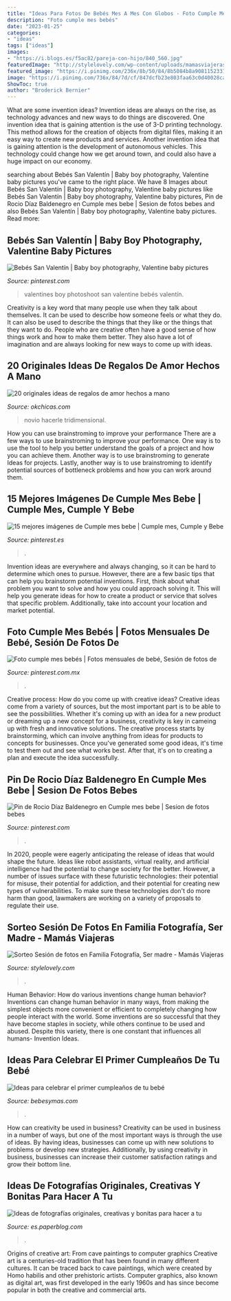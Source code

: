```yaml
---
title: "Ideas Para Fotos De Bebés Mes A Mes Con Globos - Foto Cumple Mes Bebés"
description: "Foto cumple mes bebés"
date: "2023-01-25"
categories:
- "ideas"
tags: ["ideas"]
images:
- "https://i.blogs.es/f5ac82/pareja-con-hijo/840_560.jpg"
featuredImage: "http://stylelovely.com/wp-content/uploads/mamasviajeras/2014/10/sesion3.jpg"
featured_image: "https://i.pinimg.com/236x/8b/50/84/8b5084b8a9081152331bad03dce733b7.jpg"
image: "https://i.pinimg.com/736x/84/7d/cf/847dcfb23e803faa63c0d40028caecb2.jpg"
ShowToc: true
author: "Broderick Bernier"
---
```



What are some invention ideas?
Invention ideas are always on the rise, as technology advances and new ways to do things are discovered. One invention idea that is gaining attention is the use of 3-D printing technology. This method allows for the creation of objects from digital files, making it an easy way to create new products and services. Another invention idea that is gaining attention is the development of autonomous vehicles. This technology could change how we get around town, and could also have a huge impact on our economy.

	

		
searching about Bebés San Valentín | Baby boy photography, Valentine baby pictures you've came to the right place. We have 8 Images about Bebés San Valentín | Baby boy photography, Valentine baby pictures like Bebés San Valentín | Baby boy photography, Valentine baby pictures, Pin de Rocio Díaz Baldenegro en Cumple mes bebe | Sesion de fotos bebes and also Bebés San Valentín | Baby boy photography, Valentine baby pictures. Read more:
		
    
## Bebés San Valentín | Baby Boy Photography, Valentine Baby Pictures

<img loading=lazy src="https://i.pinimg.com/736x/03/41/55/034155d72a07f6717edcf71158fd22c4.jpg" onerror="this.onerror=null;this.src='https://tse3.mm.bing.net/th?id=OIP.paWHMfIw0f4o4oPUgPhmKAHaJQ&amp;pid=15.1';" alt="Bebés San Valentín | Baby boy photography, Valentine baby pictures">

_Source: pinterest.com_

>valentines boy photoshoot san valentine bebés valentín. 

	

Creativity is a key word that many people use when they talk about themselves. It can be used to describe how someone feels or what they do. It can also be used to describe the things that they like or the things that they want to do. People who are creative often have a good sense of how things work and how to make them better. They also have a lot of imagination and are always looking for new ways to come up with ideas.

    
## 20 Originales Ideas De Regalos De Amor Hechos A Mano

<img loading=lazy src="http://www.okchicas.com/wp-content/uploads/2016/03/google.com_.mx-b74caac18533980674ab08e68c343d6b.jpg" onerror="this.onerror=null;this.src='https://tse2.mm.bing.net/th?id=OIP.BYbaj6MXVpPilxFR09HgNQHaFR&amp;pid=15.1';" alt="20 originales ideas de regalos de amor hechos a mano">

_Source: okchicas.com_

>novio hacerle tridimensional. 

	

How you can use brainstroming to improve your performance
There are a few ways to use brainstroming to improve your performance. One way is to use the tool to help you better understand the goals of a project and how you can achieve them. Another way is to use brainstroming to generate Ideas for projects. Lastly, another way is to use brainstroming to identify potential sources of bottleneck problems and how you can work around them.

    
## 15 Mejores Imágenes De Cumple Mes Bebe | Cumple Mes, Cumple Y Bebe

<img loading=lazy src="https://i.pinimg.com/236x/8b/50/84/8b5084b8a9081152331bad03dce733b7.jpg" onerror="this.onerror=null;this.src='https://tse4.mm.bing.net/th?id=OIP.0tEkKu6F-rwtU-_h_TbG8QAAAA&amp;pid=15.1';" alt="15 mejores imágenes de Cumple mes bebe | Cumple mes, Cumple y Bebe">

_Source: pinterest.es_

>. 

	

Invention ideas are everywhere and always changing, so it can be hard to determine which ones to pursue. However, there are a few basic tips that can help you brainstorm potential inventions. First, think about what problem you want to solve and how you could approach solving it. This will help you generate ideas for how to create a product or service that solves that specific problem. Additionally, take into account your location and market potential.

    
## Foto Cumple Mes Bebés | Fotos Mensuales De Bebé, Sesión De Fotos De

<img loading=lazy src="https://i.pinimg.com/736x/60/5a/a9/605aa994af5d5e6647b033e3c1fde066.jpg" onerror="this.onerror=null;this.src='https://tse2.mm.bing.net/th?id=OIP.C7HsAB7O3JYI9cMpeAalRQHaHa&amp;pid=15.1';" alt="Foto cumple mes bebés | Fotos mensuales de bebé, Sesión de fotos de">

_Source: pinterest.com.mx_

>. 

	

Creative process: How do you come up with creative ideas?
Creative ideas come from a variety of sources, but the most important part is to be able to see the possibilities. Whether it's coming up with an idea for a new product or dreaming up a new concept for a business, creativity is key in cameing up with fresh and innovative solutions. The creative process starts by brainstorming, which can involve anything from ideas for products to concepts for businesses. Once you've generated some good ideas, it's time to test them out and see what works best. After that, it's on to creating a plan and execute the idea successfully.

    
## Pin De Rocio Díaz Baldenegro En Cumple Mes Bebe | Sesion De Fotos Bebes

<img loading=lazy src="https://i.pinimg.com/736x/84/7d/cf/847dcfb23e803faa63c0d40028caecb2.jpg" onerror="this.onerror=null;this.src='https://tse2.mm.bing.net/th?id=OIP.LYaQMDzDQAc5SsQgqq0idwHaKG&amp;pid=15.1';" alt="Pin de Rocio Díaz Baldenegro en Cumple mes bebe | Sesion de fotos bebes">

_Source: pinterest.com_

>. 

	

In 2020, people were eagerly anticipating the release of ideas that would shape the future. Ideas like robot assistants, virtual reality, and artificial intelligence had the potential to change society for the better. However, a number of issues surface with these futuristic technologies: their potential for misuse, their potential for addiction, and their potential for creating new types of vulnerabilities. To make sure these technologies don't do more harm than good, lawmakers are working on a variety of proposals to regulate their use.

    
## Sorteo Sesión De Fotos En Familia Fotografía, Ser Madre - Mamás Viajeras

<img loading=lazy src="http://stylelovely.com/wp-content/uploads/mamasviajeras/2014/10/sesion3.jpg" onerror="this.onerror=null;this.src='https://tse4.mm.bing.net/th?id=OIP.m2Dx3xYvQ3_DSk-tlKMYJwHaFW&amp;pid=15.1';" alt="Sorteo Sesión de fotos en Familia Fotografía, Ser madre - Mamás Viajeras">

_Source: stylelovely.com_

>. 

	

Human Behavior: How do various inventions change human behavior?
Inventions can change human behavior in many ways, from making the simplest objects more convenient or efficient to completely changing how people interact with the world. Some inventions are so successful that they have become staples in society, while others continue to be used and abused. Despite this variety, there is one constant that influences all humans- Invention Ideas.

    
## Ideas Para Celebrar El Primer Cumpleaños De Tu Bebé

<img loading=lazy src="https://i.blogs.es/f5ac82/pareja-con-hijo/840_560.jpg" onerror="this.onerror=null;this.src='https://tse1.mm.bing.net/th?id=OIP.nhw4a11wJLqDngabcqU84AHaE8&amp;pid=15.1';" alt="Ideas para celebrar el primer cumpleaños de tu bebé">

_Source: bebesymas.com_

>. 

	

How can creativity be used in business?
Creativity can be used in business in a number of ways, but one of the most important ways is through the use of ideas. By having ideas, businesses can come up with new solutions to problems or develop new strategies. Additionally, by using creativity in business, businesses can increase their customer satisfaction ratings and grow their bottom line.

    
## Ideas De Fotografías Originales, Creativas Y Bonitas Para Hacer A Tu

<img loading=lazy src="https://m1.paperblog.com/i/545/5451273/ideas-fotografias-originales-creativas-bonita-L-rLQglv.jpeg" onerror="this.onerror=null;this.src='https://tse4.mm.bing.net/th?id=OIP.kWu0LpnqRPnCImEbGJ6_PgAAAA&amp;pid=15.1';" alt="Ideas de fotografías originales, creativas y bonitas para hacer a tu">

_Source: es.paperblog.com_

>. 

	

Origins of creative art: From cave paintings to computer graphics
Creative art is a centuries-old tradition that has been found in many different cultures. It can be traced back to cave paintings, which were created by Homo habilis and other prehistoric artists. Computer graphics, also known as digital art, was first developed in the early 1960s and has since become popular in both the creative and commercial arts.

